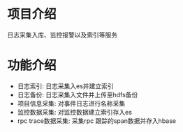 # 项目介绍
日志采集入库、监控报警以及索引等服务
# 功能介绍
- 日志索引: 日志采集入es并建立索引
- 日志备份: 日志采集入文件并上传至hdfs备份
- 项目信息采集: 对事件日志进行名称采集
- 监控数据采集: 对监控数据建立索引存入es
- rpc trace数据采集: 采集rpc 跟踪的span数据并存入hbase
